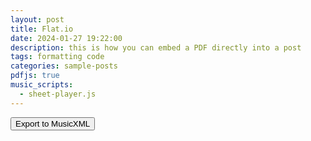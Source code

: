 ```yaml
---
layout: post
title: Flat.io
date: 2024-01-27 19:22:00
description: this is how you can embed a PDF directly into a post
tags: formatting code
categories: sample-posts
pdfjs: true
music_scripts:
  - sheet-player.js
---
```


<div id="embed-container"></div>
<button id="export-xml">Export to MusicXML</button>

<script src="https://prod.flat-cdn.com/embed-js/v1.5.1/embed.min.js"></script>
<script>
  var container = document.getElementById('embed-container');
  var embed = new Flat.Embed(container, {
    // The score hosted on Flat we use here as template.
    // You can also use `embed.loadMusicXML(file)` to load your files on the fly
    score: '67781c39ddc1a53c345019fc',
    embedParams: {
      mode: 'edit',
      appId: '67781e2b4df43565f09bb669',
      // Simple customizations
      branding: false,
      controlsPosition: 'top',
    }
  });
  // Export the file when we click on the button
  document.getElementById('export-xml').addEventListener('click', function () {
    embed.getMusicXML({ compressed: true }).then(function (buffer) {
     // Exported MusicXML file in `buffer`
    });
  });
</script>
